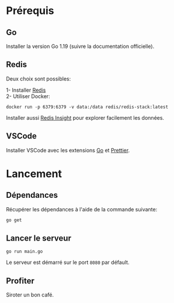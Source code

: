 # Prérequis

## Go

Installer la version Go 1.19 (suivre la documentation officielle).

## Redis

Deux choix sont possibles:

1- Installer [Redis](https://redis.io/docs/getting-started/installation/install-redis-on-linux)  
2- Utiliser Docker:

```
docker run -p 6379:6379 -v data:/data redis/redis-stack:latest
```

Installer aussi [Redis Insight](https://redis.com/redis-enterprise/redis-insight) pour explorer facilement les données.

## VSCode

Installer VSCode avec les extensions [Go](https://marketplace.visualstudio.com/items?itemName=golang.Go) et [Prettier](https://marketplace.visualstudio.com/items?itemName=esbenp.prettier-vscode).

# Lancement

## Dépendances

Récupérer les dépendances à l'aide de la commande suivante:

```sh
go get
```

## Lancer le serveur

```
go run main.go
```

Le serveur est démarré sur le port `8080` par défault.

## Profiter

Siroter un bon café.
